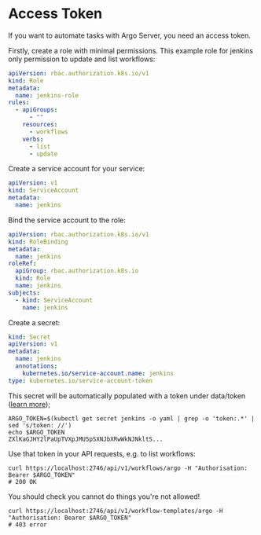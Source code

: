 # Access Token

If you want to automate tasks with Argo Server, you need an access token. 

Firstly, create a role with minimal permissions. This example role for jenkins only permission to update and list workflows:

```yaml
apiVersion: rbac.authorization.k8s.io/v1
kind: Role
metadata:
  name: jenkins-role
rules:
  - apiGroups:
      - ""
    resources:
      - workflows
    verbs:
      - list
      - update
```

Create a service account for your service:

```yaml
apiVersion: v1
kind: ServiceAccount
metadata:
  name: jenkins
```

Bind the service account to the role:

```yaml
apiVersion: rbac.authorization.k8s.io/v1
kind: RoleBinding
metadata:
  name: jenkins
roleRef:
  apiGroup: rbac.authorization.k8s.io
  kind: Role
  name: jenkins
subjects:
  - kind: ServiceAccount
    name: jenkins
```

Create a secret:

```yaml
kind: Secret
apiVersion: v1
metadata:
  name: jenkins
  annotations:
    kubernetes.io/service-account.name: jenkins
type: kubernetes.io/service-account-token
```

This secret will be automatically populated with a token under data/token ([learn more](https://kubernetes.io/docs/reference/access-authn-authz/service-accounts-admin/));

```shell script
ARGO_TOKEN=$(kubectl get secret jenkins -o yaml | grep -o 'token:.*' | sed 's/token: //')
echo $ARGO_TOKEN
ZXlKaGJHY2lPaUpTVXpJMU5pSXNJbXRwWkNJNkltS...
```

Use that token in your API requests, e.g. to list workflows:

```shell script
curl https://localhost:2746/api/v1/workflows/argo -H "Authorisation: Bearer $ARGO_TOKEN"
# 200 OK
```

You should check you cannot do things you're not allowed!

```shell script
curl https://localhost:2746/api/v1/workflow-templates/argo -H "Authorisation: Bearer $ARGO_TOKEN"
# 403 error
```


